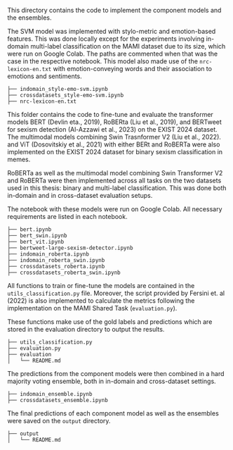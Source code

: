 This directory contains the code to implement the component models and the ensembles.

The SVM model was implemented with stylo-metric and emotion-based features. This was done locally except for the experiments involving in-domain multi-label classification on the MAMI dataset due to its size, which were run on Google Colab. The paths are commented when that was the case in the respective notebook. This model also made use of the `nrc-lexicon-en.txt` with emotion-conveying words and their association to emotions and sentiments.

```
├── indomain_style-emo-svm.ipynb
├── crossdatasets_style-emo-svm.ipynb
├── nrc-lexicon-en.txt
```


This folder contains the code to fine-tune and evaluate the transformer models BERT (Devlin eta., 2019), RoBERta (Liu et al., 2019), and BERTweet for sexism detection (Al-Azzawi et al., 2023) on the EXIST 2024 dataset. 
The multimodal models combining Swin Trasnformer V2 (Liu et al., 2022). and ViT (Dosovitskiy et al., 2021) with either BERt and RoBERTa were also implemented on the EXIST 2024 dataset for binary sexism classification in memes.

RoBERTa as well as the multimodal model combining Swin Transformer V2 and RoBERTa were then implemented across all tasks on the two datasets used in this thesis: binary and multi-label classification.
This was done both in-domain and in cross-dataset evaluation setups.

The notebook with these models were run on Google Colab. All necessary requirements are listed in each notebook.

```
├── bert.ipynb
├── bert_swin.ipynb
├── bert_vit.ipynb
├── bertweet-large-sexism-detector.ipynb
├── indomain_roberta.ipynb
├── indomain_roberta_swin.ipynb
├── crossdatasets_roberta.ipynb
├── crossdatasets_roberta_swin.ipynb
```

All functions to train or fine-tune the models are contained in the `utils_classification.py` file.
Moreover, the script provided by Fersini et. al (2022) is also implemented to calculate the metrics following the implementation on the MAMI Shared Task (`evaluation.py`).

These functions make use of the gold labels and predictions which are stored in the evaluation directory to output the results.

```
├── utils_classification.py
├── evaluation.py
├── evaluation
│   └── README.md
```

The predictions from the component models were then combined in a hard majority voting ensemble, both in in-domain and cross-dataset settings.

```
├── indomain_ensemble.ipynb
├── crossdatasets_ensemble.ipynb
```

The final predictions of each component model as well as the ensembles were saved on the `output` directory.

```
├── output
│   └── README.md
```